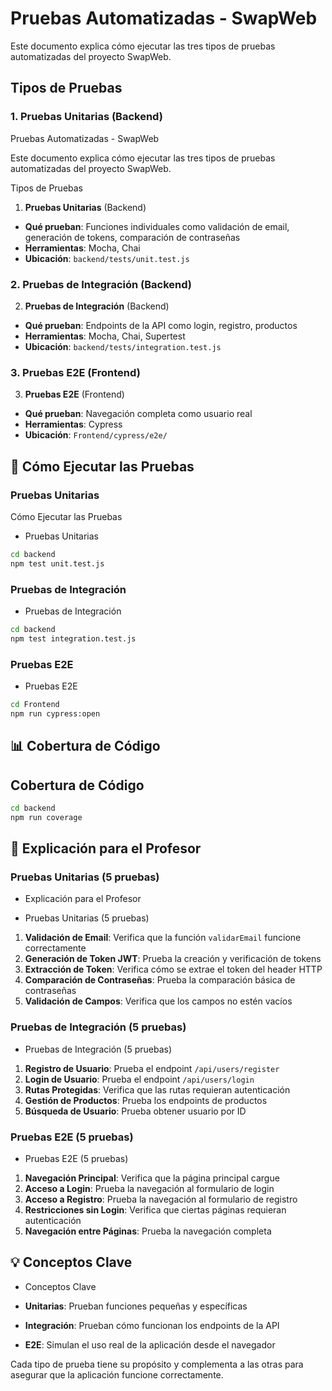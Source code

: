 # Pruebas Automatizadas - SwapWeb

Este documento explica cómo ejecutar las tres tipos de pruebas automatizadas del proyecto SwapWeb.

## Tipos de Pruebas

### 1. **Pruebas Unitarias** (Backend)
Pruebas Automatizadas - SwapWeb

Este documento explica cómo ejecutar las tres tipos de pruebas automatizadas del proyecto SwapWeb.

 Tipos de Pruebas

1. **Pruebas Unitarias** (Backend)
- **Qué prueban**: Funciones individuales como validación de email, generación de tokens, comparación de contraseñas
- **Herramientas**: Mocha, Chai
- **Ubicación**: `backend/tests/unit.test.js`

### 2. **Pruebas de Integración** (Backend)
 2. **Pruebas de Integración** (Backend)
- **Qué prueban**: Endpoints de la API como login, registro, productos
- **Herramientas**: Mocha, Chai, Supertest
- **Ubicación**: `backend/tests/integration.test.js`

### 3. **Pruebas E2E** (Frontend)
 3. **Pruebas E2E** (Frontend)
- **Qué prueban**: Navegación completa como usuario real
- **Herramientas**: Cypress
- **Ubicación**: `Frontend/cypress/e2e/`

## 🚀 Cómo Ejecutar las Pruebas

### Pruebas Unitarias
 Cómo Ejecutar las Pruebas

+ Pruebas Unitarias
```bash
cd backend
npm test unit.test.js
```

### Pruebas de Integración
 + Pruebas de Integración
```bash
cd backend
npm test integration.test.js
```

### Pruebas E2E
+ Pruebas E2E
```bash
cd Frontend
npm run cypress:open
```

## 📊 Cobertura de Código
## Cobertura de Código
```bash
cd backend
npm run coverage
```

## 🎯 Explicación para el Profesor

### Pruebas Unitarias (5 pruebas)
- Explicación para el Profesor

- Pruebas Unitarias (5 pruebas)
1. **Validación de Email**: Verifica que la función `validarEmail` funcione correctamente
2. **Generación de Token JWT**: Prueba la creación y verificación de tokens
3. **Extracción de Token**: Verifica cómo se extrae el token del header HTTP
4. **Comparación de Contraseñas**: Prueba la comparación básica de contraseñas
5. **Validación de Campos**: Verifica que los campos no estén vacíos

### Pruebas de Integración (5 pruebas)
- Pruebas de Integración (5 pruebas)

1. **Registro de Usuario**: Prueba el endpoint `/api/users/register`
2. **Login de Usuario**: Prueba el endpoint `/api/users/login`
3. **Rutas Protegidas**: Verifica que las rutas requieran autenticación
4. **Gestión de Productos**: Prueba los endpoints de productos
5. **Búsqueda de Usuario**: Prueba obtener usuario por ID

### Pruebas E2E (5 pruebas)
- Pruebas E2E (5 pruebas)
1. **Navegación Principal**: Verifica que la página principal cargue
2. **Acceso a Login**: Prueba la navegación al formulario de login
3. **Acceso a Registro**: Prueba la navegación al formulario de registro
4. **Restricciones sin Login**: Verifica que ciertas páginas requieran autenticación
5. **Navegación entre Páginas**: Prueba la navegación completa

## 💡 Conceptos Clave
- Conceptos Clave

- **Unitarias**: Prueban funciones pequeñas y específicas
- **Integración**: Prueban cómo funcionan los endpoints de la API
- **E2E**: Simulan el uso real de la aplicación desde el navegador

Cada tipo de prueba tiene su propósito y complementa a las otras para asegurar que la aplicación funcione correctamente. 